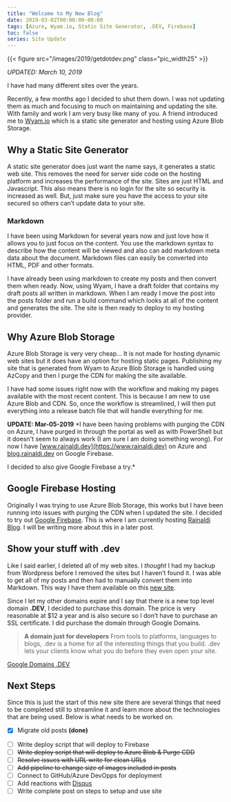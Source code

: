 ```yaml
---
title: "Welcome to My New Blog"
date: 2019-03-02T00:00:00-00:00
tags: [Azure, Wyam.io, Static Site Generator, .DEV, Firebase]
toc: false
series: Site Update
---
```

{{< figure src="/images/2019/getdotdev.png" class="pic_width25" >}}

*UPDATED: March 10, 2019*

I have had many different sites over the years.

Recently, a few months ago I decided to shut them down. I was not updating them as much and focusing to much on maintaining and updating the site. With family and work I am very busy like many of you. A friend introduced me to [Wyam.io](https://www.wyam.io) which is a static site generator and hosting using Azure Blob Storage.

## Why a Static Site Generator
A static site generator does just want the name says, it generates a static web site. This removes the need for server side code on the hosting platform and increases the performance of the site. Sites are just HTML and Javascript. This also means there is no login for the site so security is increased as well. But, just make sure you have the access to your site secured so others can’t update data to your site.

### Markdown
I have been using Markdown for several years now and just love how it allows you to just focus on the content. You use the markdown syntax to describe how the content will be viewed and also can add markdown meta data about the document. Markdown files can easily be converted into HTML, PDF and other formats.

I have already been using markdown to create my posts and then convert them when ready. Now, using Wyam, I have a draft folder that contains my draft posts all written in markdown. When I am ready I move the post into the posts folder and run a build command which looks at all of the content and generates the site. The site is then ready to deploy to my hosting provider.

## Why Azure Blob Storage
Azure Blob Storage is very very cheap... It is not made for hosting dynamic web sites but it does have an option for hosting static pages. Publishing my site that is generated from Wyam to Azure Blob Storage is handled using AzCopy and then I purge the CDN for making the site available.

I have had some issues right now with the workflow and making my pages available with the most recent content. This is because I am new to use Azure Blob and CDN. So, once the workflow is streamlined, I will then put everything into a release batch file that will handle everything for me.

**UPDATE: Mar-05-2019**
*I have been having problems with purging the CDN on Azure, I have purged in through the portal as well as with PowerShell but it doesn't seem to always work (I am sure I am doing something wrong). For now I have [www.rainaldi.dev](https://www.rainaldi.dev) on Azure and [blog.rainaldi.dev](https://blog.rainaldi.dev) on Google Firebase.

I decided to also give Google Firebase a try.*

## Google Firebase Hosting
Originally I was trying to use Azure Blob Storage, this works but I have been running into issues with purging the CDN when I updated the site. I decided to try out [Google Firebase](https://firebase.google.com). This is where I am currently hosting [Rainaldi Blog](https://blog.rainaldi.dev). I will be writing more about this in a later post.


## Show your stuff with .dev
Like I said earlier, I deleted all of my web sites. I *thought* I had my backup from Wordpress before I removed the sites but I haven’t found it. I was able to get all of my posts and then had to manually convert them into Markdown. This way I have them available on this [new site](https://www.rainaldi.dev).

Since I let my other domains expire and I say that there is a new top level domain **.DEV**, I decided to purchase this domain. The price is very reasonable at $12 a year and is also secure so I don’t have to purchase an SSL certificate. I did purchase the domain through Google Domains.

> **A domain just for developers**
> From tools to platforms, languages to blogs, .dev is a home for all the interesting things that
> you build. .dev lets your clients know what you do before they even open your site.

[Google Domains .DEV](https://get.dev)

## Next Steps
Since this is just the start of this new site there are several things that need to be completed still to streamline it and learn more about the technologies that are being used. Below is what needs to be worked on.

* [x] Migrate old posts **(done)**
- [ ] Write deploy script that will deploy to Firebase
- [ ] ~~Write deploy script that will deploy to Azure Blob & Purge CDD~~
- [ ] ~~Resolve issues with URL write for clean URLs~~
- [ ] ~~Add pipeline to change size of images included in posts~~
- [ ] Connect to GitHub/Azure DevOpps for deployment
- [ ] Add reactions with [Disqus](https://disqus.com)
- [ ] Write complete post on steps to setup and use site
